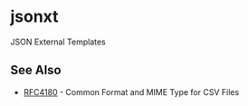 # jsonxt
JSON External Templates

## See Also

* [RFC4180](https://tools.ietf.org/html/rfc4180) - Common Format and MIME Type for CSV Files
